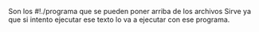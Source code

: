 Son los #!./programa que se pueden poner arriba de los archivos
Sirve ya que si intento ejecutar ese texto lo va a ejecutar con ese programa.
